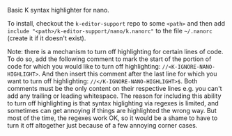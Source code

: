 Basic K syntax highlighter for nano.

To install, checkout the ``k-editor-support`` repo to some ``<path>`` and then add ``include "<path>/k-editor-support/nano/k.nanorc"`` to the file ``~/.nanorc`` (create it if it doesn't exist).

Note: there is a mechanism to turn off highlighting for certain lines of code. To do so, add the following comment to mark the start of the portion of code for which you would like to turn off highlighting: ``//<K-IGNORE-NANO-HIGHLIGHT>``. And then insert this comment after the last line for which you want to turn off highlighting: ``//</K-IGNORE-NANO-HIGHLIGHT>$``.  Both comments must be the only content on their respective lines e.g. you can't add any trailing or leading whitespace. The reason for including this ability to turn off highlighting is that syntax higlighting via regexes is limited, and sometimes can get annoying if things are highlighted the wrong way. But most of the time, the regexes work OK, so it would be a shame to have to turn it off altogether just because of a few annoying corner cases.


